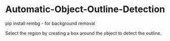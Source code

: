 # Automatic-Object-Outline-Detection

pip install rembg - for background removal

Select the region by creating a box around the object to detect the outline.
